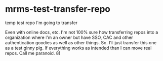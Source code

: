 # mrms-test-transfer-repo
temp test repo I'm going to transfer

Even with online docs, etc.  I'm not 100% sure how transferring repos into a organization where I'm an owner but have SSO, CAC and other authentication goodies as well as other things.  So.  I'll just transfer this one as a test ginny pig.  If everything works as intended than I can move real repos.  Call me paranoid.  8)
